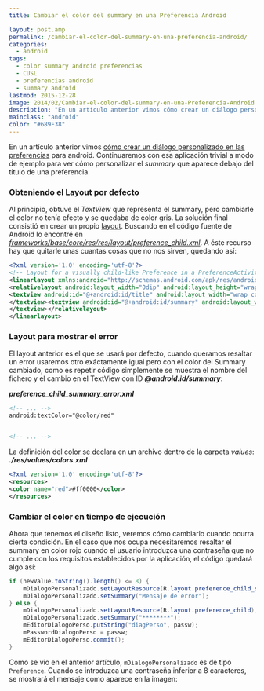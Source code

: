 ```yaml
---
title: Cambiar el color del summary en una Preferencia Android

layout: post.amp
permalink: /cambiar-el-color-del-summary-en-una-preferencia-android/
categories:
  - android
tags:
  - color summary android preferencias
  - CUSL
  - preferencias android
  - summary android
lastmod: 2015-12-28
image: 2014/02/Cambiar-el-color-del-summary-en-una-Preferencia-Android.png
description: "En un artículo anterior vimos cómo crear un diálogo personalizado en las preferencias para android. Continuaremos con esa aplicación trivial a modo de ejemplo para ver cómo personalizar el summary que aparece debajo del título de una preferencia."
mainclass: "android"
color: "#689F38"
---
```

En un artículo anterior vimos [cómo crear un diálogo personalizado en las preferencias][1] para android. Continuaremos con esa aplicación trivial a modo de ejemplo para ver cómo personalizar el *summary* que aparece debajo del título de una preferencia.

<!--more-->

### Obteniendo el Layout por defecto

Al principio, obtuve el *TextView* que representa el summary, pero cambiarle el color no tenía efecto y se quedaba de color gris. La solución final consistió en crear un propio [layout][2]. Buscando en el código fuente de Android lo encontré en *<a href="https://android.googlesource.com/platform/frameworks/base/+/master/core/res/res/layout/preference_child.xml" target="_blank">frameworks/base/core/res/res/layout/preference_child.xml</a>*. A éste recurso hay que quitarle unas cuantas cosas que no nos sirven, quedando así:

```xml
<?xml version='1.0' encoding='utf-8'?>
<!-- Layout for a visually child-like Preference in a PreferenceActivity. -->
<linearlayout xmlns:android="http://schemas.android.com/apk/res/android" android:layout_width="match_parent" android:layout_height="wrap_content" android:baselinealigned="false" android:gravity="center_vertical" android:minheight="?android:attr/listPreferredItemHeight" android:paddingend="?android:attr/scrollbarSize" android:paddingstart="16dip">
<relativelayout android:layout_width="0dip" android:layout_height="wrap_content" android:layout_marginbottom="6dip" android:layout_marginend="6dip" android:layout_margintop="6dip" android:layout_weight="1">
<textview android:id="@+android:id/title" android:layout_width="wrap_content" android:layout_height="wrap_content" android:ellipsize="marquee" android:fadingedge="horizontal" android:singleline="true" android:textappearance="?android:attr/textAppearanceMedium">
</textview><textview android:id="@+android:id/summary" android:layout_width="wrap_content" android:layout_height="wrap_content" android:layout_alignstart="@android:id/title" android:layout_below="@android:id/title" android:maxlines="4" android:textappearance="?android:attr/textAppearanceSmall" android:textcolor="?android:attr/textColorSecondary">
</textview></relativelayout>
</linearlayout>

```

### Layout para mostrar el error

El layout anterior es el que se usará por defecto, cuando queramos resaltar un error usaremos otro exáctamente igual pero con el color del Summary cambiado, como es repetir código simplemente se muestra el nombre del fichero y el cambio en el TextView con ID ***@android:id/summary***:

***preference\_child\_summary_error.xml***

```xml
<!-- ... -->
android:textColor="@color/red"


<!-- ... -->

```

La definición del c[olor se declara][3] en un archivo dentro de la carpeta *values*:
***./res/values/colors.xml***

```xml
<?xml version='1.0' encoding='utf-8'?>
<resources>
<color name="red">#ff0000</color>
</resources>

```

### Cambiar el color en tiempo de ejecución

Ahora que tenemos el diseño listo, veremos cómo cambiarlo cuando ocurra cierta condición. En el caso que nos ocupa necesitaremos resaltar el summary en color rojo cuando el usuario introduzca una contraseña que no cumple con los requisitos establecidos por la aplicación, el código quedará algo así:

```java
if (newValue.toString().length() <= 8) {
    mDialogoPersonalizado.setLayoutResource(R.layout.preference_child_summary_error);
    mDialogoPersonalizado.setSummary("Mensaje de error");
} else {
    mDialogoPersonalizado.setLayoutResource(R.layout.preference_child);
    mDialogoPersonalizado.setSummary("********");
    mEditorDialogoPerso.putString("diagPerso", passw);
    mPasswordDialogoPerso = passw;
    mEditorDialogoPerso.commit();
}

```

Como se vio en el anterior artículo, `mDialogoPersonalizado` es de tipo `Preference`. Cuando se introduzca una contraseña inferior a 8 caracteres, se mostrará el mensaje como aparece en la imagen:

<figure>
<a href="/img/2014/02/Cambiar-el-color-del-summary-en-una-Preferencia-Android.png"><amp-img on="tap:lightbox1" role="button" tabindex="0" layout="responsive" src="/img/2014/02/Cambiar-el-color-del-summary-en-una-Preferencia-Android.png" title="{{ page.title }}" alt="{{ page.title }}" width="419px" height="97px" /></a>
</figure>


 [1]: https://elbauldelprogramador.com/como-crear-un-dialogo-personalizado-en-las-preferencias-android/ "Cómo crear un diálogo personalizado en las preferencias Android"
 [2]: https://elbauldelprogramador.com/programacion-android-interfaz-grafica_23/ "Programación Android: Interfaz gráfica – Layouts"
 [3]: https://elbauldelprogramador.com/programacion-android-interfaz-grafica_18/ "Programación Android: Interfaz gráfica – Estilos y Temas"
